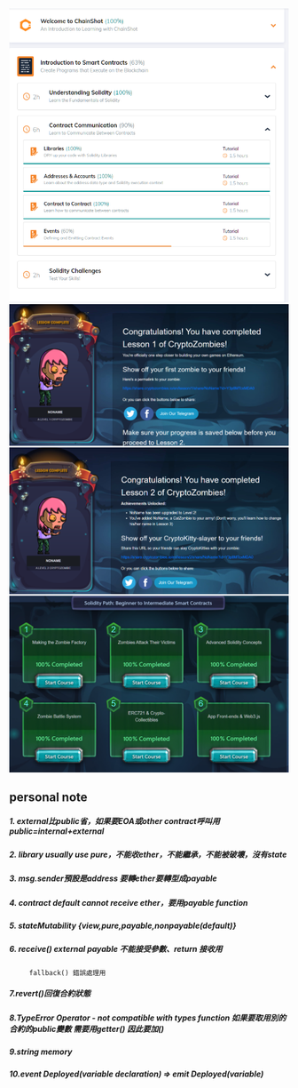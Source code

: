 ![](./0116_1.png)
![](./0116_3.png)
![](./0116_4.png)
![](./0116_2.png)

## personal note
##### 1. external比public省，如果要EOA或other contract呼叫用public=internal+external
##### 2. library usually use pure，不能收ether，不能繼承，不能被破壞，沒有state
##### 3. msg.sender預設是address 要轉ether要轉型成payable
##### 4. contract default cannot receive ether，要用payable function
##### 5. stateMutability {view,pure,payable,nonpayable(default)}
##### 6. receive() external payable 不能接受參數、return 接收用
         fallback() 錯誤處理用
##### 7.revert()回復合約狀態
##### 8.TypeError Operator - not compatible with types function 如果要取用別的合約的public變數 需要用getter() 因此要加()
##### 9.string memory
##### 10.event Deployed(variable declaration) => emit Deployed(variable)
